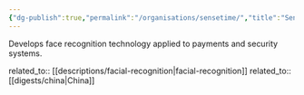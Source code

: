 ```yaml
---
{"dg-publish":true,"permalink":"/organisations/sensetime/","title":"SenseTime"}
---
```



Develops face recognition technology applied to payments and security systems.

related_to:: [[descriptions/facial-recognition\|facial-recognition]]
related_to:: [[digests/china\|China]]
